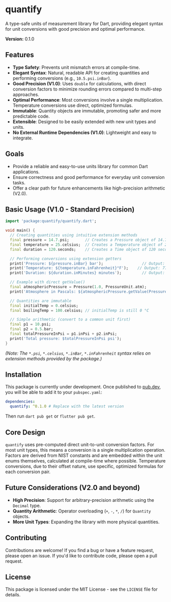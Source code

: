 # quantify

A type-safe units of measurement library for Dart, providing elegant syntax for unit conversions with good precision and optimal performance.

**Version:** 0.1.0

## Features

* **Type Safety**: Prevents unit mismatch errors at compile-time.
* **Elegant Syntax**: Natural, readable API for creating quantities and performing conversions (e.g., `10.5.psi.inBar`).
* **Good Precision (V1.0)**: Uses `double` for calculations, with direct conversion factors to minimize rounding errors compared to multi-step approaches.
* **Optimal Performance**: Most conversions involve a single multiplication. Temperature conversions use direct, optimized formulas.
* **Immutable**: Quantity objects are immutable, promoting safer and more predictable code.
* **Extensible**: Designed to be easily extended with new unit types and units.
* **No External Runtime Dependencies (V1.0)**: Lightweight and easy to integrate.

## Goals

* Provide a reliable and easy-to-use units library for common Dart applications.
* Ensure correctness and good performance for everyday unit conversion tasks.
* Offer a clear path for future enhancements like high-precision arithmetic (V2.0).

## Basic Usage (V1.0 - Standard Precision)

```dart
import 'package:quantify/quantify.dart';

void main() {
  // Creating quantities using intuitive extension methods
  final pressure = 14.7.psi;       // Creates a Pressure object of 14.7 PSI
  final temperature = 25.celsius;  // Creates a Temperature object of 25 °C
  final duration = 120.seconds;    // Creates a Time object of 120 seconds

  // Performing conversions using extension getters
  print('Pressure: ${pressure.inBar} bar');                 // Output: approx 1.013 bar
  print('Temperature: ${temperature.inFahrenheit}°F');    // Output: 77.0 °F
  print('Duration: ${duration.inMinutes} minutes');         // Output: 2.0 minutes

  // Example with direct getValue()
  final atmosphericPressure = Pressure(1.0, PressureUnit.atm);
  print('Atmosphere in Pascals: ${atmosphericPressure.getValue(PressureUnit.pascal)} Pa'); // Output: 101325.0 Pa

  // Quantities are immutable
  final initialTemp = 0.celsius;
  final boilingTemp = 100.celsius; // initialTemp is still 0 °C

  // Simple arithmetic (convert to a common unit first)
  final p1 = 10.psi;
  final p2 = 0.5.bar;
  final totalPressureInPsi = p1.inPsi + p2.inPsi;
  print('Total pressure: $totalPressureInPsi psi');
}
```

*(Note: The `*.psi`, `*.celsius`, `*.inBar`, `*.inFahrenheit` syntax relies on extension methods provided by the package.)*

## Installation

This package is currently under development. Once published to [pub.dev](https://pub.dev), you will be able to add it to your `pubspec.yaml`:

```yaml
dependencies:
  quantify: ^0.1.0 # Replace with the latest version
```

Then run `dart pub get` or `flutter pub get`.

## Core Design

`quantify` uses pre-computed direct unit-to-unit conversion factors. For most unit types, this means a conversion is a single multiplication operation. Factors are derived from NIST constants and are embedded within the unit enums themselves, calculated at compile-time where possible. Temperature conversions, due to their offset nature, use specific, optimized formulas for each conversion pair.

## Future Considerations (V2.0 and beyond)

* **High Precision**: Support for arbitrary-precision arithmetic using the `Decimal` type.
* **Quantity Arithmetic**: Operator overloading (`+`, `-`, `*`, `/`) for `Quantity` objects.
* **More Unit Types**: Expanding the library with more physical quantities.

## Contributing

Contributions are welcome! If you find a bug or have a feature request, please open an issue. If you'd like to contribute code, please open a pull request.

## License

This package is licensed under the MIT License - see the `LICENSE` file for details.
